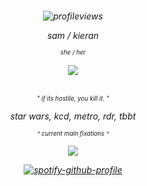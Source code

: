 <h6 align="center">

![profileviews](https://komarev.com/ghpvc/?username=soapiwan&style=plastic&label=goobers+&color=red&abbreviated=true)

*sam / kieran*

<sub><sup>she / her</sup></sub>


![](https://64.media.tumblr.com/b0ed17f2a5b471e67a149714e640c0de/33cc7508e49be570-65/s250x400/c92626aa7b12a7f745ed717d79c2d07a1eb2c9cc.pnj)

<h6 align="center">

<sub><sup>" if its hostile, you kill it. "</sup></sub>

*star wars, kcd, metro, rdr, tbbt*

<sub><sup>^ current main fixations ^</sup></sub>

![](https://64.media.tumblr.com/f61122fad226e55f0cbc23ea7cf14bae/d083df8da3513e0a-96/s400x600/b64b55d29b0f2bed6989491d60988744c3a8e6d4.pnj)
  
[![spotify-github-profile](https://spotify-github-profile.kittinanx.com/api/view?uid=suzannehelen&cover_image=true&theme=natemoo-re&show_offline=true&background_color=121212&interchange=false&bar_color=d9634d&bar_color_cover=false)](https://github.com/kittinan/spotify-github-profile)
